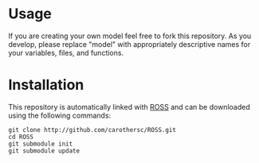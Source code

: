# Usage

If you are creating your own model feel free to fork this repository.
As you develop, please replace "model" with appropriately descriptive names for your variables, files, and functions.

# Installation

This repository is automatically linked with [ROSS](http://github.com/carothersc/ROSS) and can be downloaded using the following commands:
```
git clone http://github.com/carothersc/ROSS.git
cd ROSS
git submodule init
git submodule update
```

